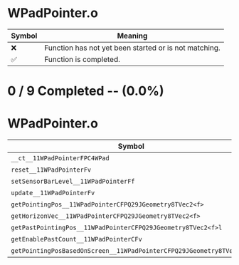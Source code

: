 # WPadPointer.o
| Symbol | Meaning 
| ------------- | ------------- 
| :x: | Function has not yet been started or is not matching. 
| :white_check_mark: | Function is completed. 


# 0 / 9 Completed -- (0.0%)
# WPadPointer.o
| Symbol | Decompiled? |
| ------------- | ------------- |
| `__ct__11WPadPointerFPC4WPad` | :x: |
| `reset__11WPadPointerFv` | :x: |
| `setSensorBarLevel__11WPadPointerFf` | :x: |
| `update__11WPadPointerFv` | :x: |
| `getPointingPos__11WPadPointerCFPQ29JGeometry8TVec2<f>` | :x: |
| `getHorizonVec__11WPadPointerCFPQ29JGeometry8TVec2<f>` | :x: |
| `getPastPointingPos__11WPadPointerCFPQ29JGeometry8TVec2<f>l` | :x: |
| `getEnablePastCount__11WPadPointerCFv` | :x: |
| `getPointingPosBasedOnScreen__11WPadPointerCFPQ29JGeometry8TVec2<f>` | :x: |
